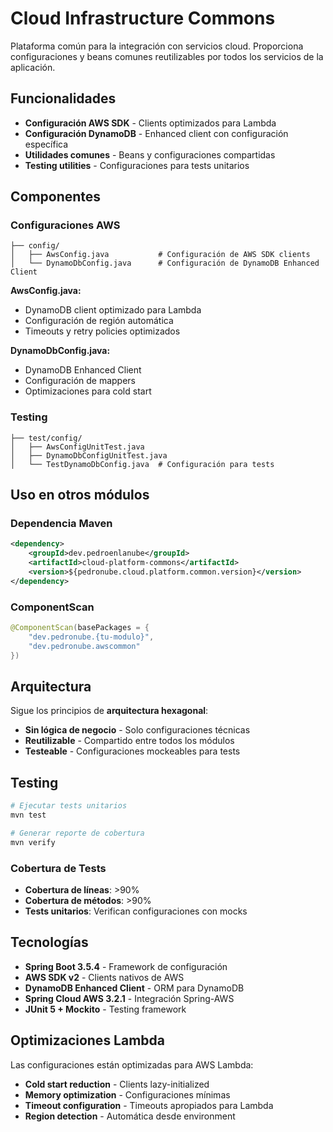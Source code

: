 # Cloud Infrastructure Commons

Plataforma común para la integración con servicios cloud. Proporciona configuraciones y beans comunes reutilizables por todos los servicios de la aplicación.

## Funcionalidades

- **Configuración AWS SDK** - Clients optimizados para Lambda
- **Configuración DynamoDB** - Enhanced client con configuración específica
- **Utilidades comunes** - Beans y configuraciones compartidas
- **Testing utilities** - Configuraciones para tests unitarios

## Componentes

### Configuraciones AWS

```
├── config/
│   ├── AwsConfig.java           # Configuración de AWS SDK clients
│   └── DynamoDbConfig.java      # Configuración de DynamoDB Enhanced Client
```

**AwsConfig.java:**
- DynamoDB client optimizado para Lambda
- Configuración de región automática
- Timeouts y retry policies optimizados

**DynamoDbConfig.java:**
- DynamoDB Enhanced Client
- Configuración de mappers
- Optimizaciones para cold start

### Testing

```
├── test/config/
│   ├── AwsConfigUnitTest.java
│   ├── DynamoDbConfigUnitTest.java
│   └── TestDynamoDbConfig.java  # Configuración para tests
```

## Uso en otros módulos

### Dependencia Maven

```xml
<dependency>
    <groupId>dev.pedroenlanube</groupId>
    <artifactId>cloud-platform-commons</artifactId>
    <version>${pedronube.cloud.platform.common.version}</version>
</dependency>
```

### ComponentScan

```java
@ComponentScan(basePackages = {
    "dev.pedronube.{tu-modulo}", 
    "dev.pedronube.awscommon"
})
```

## Arquitectura

Sigue los principios de **arquitectura hexagonal**:
- **Sin lógica de negocio** - Solo configuraciones técnicas
- **Reutilizable** - Compartido entre todos los módulos
- **Testeable** - Configuraciones mockeables para tests

## Testing

```bash
# Ejecutar tests unitarios
mvn test

# Generar reporte de cobertura
mvn verify
```

### Cobertura de Tests
- **Cobertura de líneas**: >90%
- **Cobertura de métodos**: >90%
- **Tests unitarios**: Verifican configuraciones con mocks

## Tecnologías

- **Spring Boot 3.5.4** - Framework de configuración
- **AWS SDK v2** - Clients nativos de AWS
- **DynamoDB Enhanced Client** - ORM para DynamoDB
- **Spring Cloud AWS 3.2.1** - Integración Spring-AWS
- **JUnit 5 + Mockito** - Testing framework

## Optimizaciones Lambda

Las configuraciones están optimizadas para AWS Lambda:
- **Cold start reduction** - Clients lazy-initialized
- **Memory optimization** - Configuraciones mínimas
- **Timeout configuration** - Timeouts apropiados para Lambda
- **Region detection** - Automática desde environment